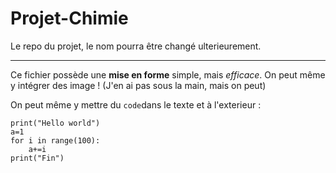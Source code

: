 # Projet-Chimie
Le repo du projet, le nom pourra être changé ulterieurement.

------

Ce fichier possède une **mise en forme** simple, mais _efficace_. On peut même y intégrer des image ! (J'en ai pas sous la main, mais on peut)

On peut même y mettre du `code`dans le texte et à l'exterieur : 

    print("Hello world")
    a=1
    for i in range(100):
        a+=i
    print("Fin")
      

